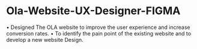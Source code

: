 # Ola-Website-UX-Designer-FIGMA
• Designed The OLA website to improve the user experience and increase conversion rates. 
• To identify the pain point of the existing website and to develop a new website Design.

